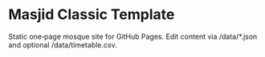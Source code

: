 # Masjid Classic Template
Static one‑page mosque site for GitHub Pages. Edit content via /data/*.json and optional /data/timetable.csv.
